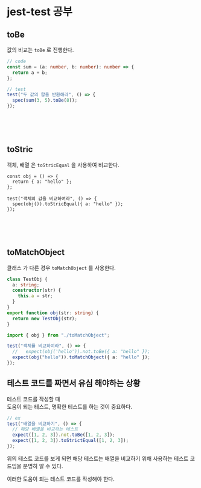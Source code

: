 # jest-test 공부

## toBe

값의 비교는 `toBe` 로 진행한다.

```ts
// code
const sum = (a: number, b: number): number => {
  return a + b;
};
```

```ts
// test
test("두 값의 합을 반환해라", () => {
  spec(sum(3, 5).toBe(8));
});
```

<br />
<br />
<br />

## toStric

객체, 배열 은 `toStricEqual` 을 사용하여 비교한다.

```tsx
const obj = () => {
  return { a: "hello" };
};
```

```tsx
test("객체의 값을 비교하여라", () => {
  spec(obj()).toStricEqual({ a: "hello" });
});
```

<br />
<br />
<br />

## toMatchObject

클래스 가 다른 경우 `toMatchObject` 를 사용한다.

```ts
class TestObj {
  a: string;
  constructor(str) {
    this.a = str;
  }
}
export function obj(str: string) {
  return new TestObj(str);
}
```

```ts
import { obj } from "./toMatchObject";

test("객체를 비교하여라", () => {
  //   expect(obj('hello')).not.toBe({ a: "hello" });
  expect(obj("hello")).toMatchObject({ a: "hello" });
});
```

## 테스트 코드를 짜면서 유심 해야하는 상황

테스트 코드를 작성할 때 <br />
도움이 되는 테스트, 명확한 테스트를 하는 것이 중요하다.

```ts
// ex
test("배열을 비교하기", () => {
  // 해당 배열을 비교하는 테스트
  expect([1, 2, 3]).not.toBe([1, 2, 3]);
  expect([1, 2, 3]).toStrictEqual([1, 2, 3]);
});
```

위의 테스트 코드를 보게 되면 해당 테스트는 배열을 비교하기 위해 사용하는 테스트 코드임을 분명히 알 수 있다.

이러한 도움이 되는 테스트 코드를 작성해야 한다.
